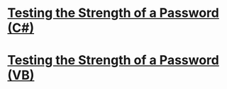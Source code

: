 # [Testing the Strength of a Password (C#)](testing-the-strength-of-a-password-cs.md)
# [Testing the Strength of a Password (VB)](testing-the-strength-of-a-password-vb.md)
